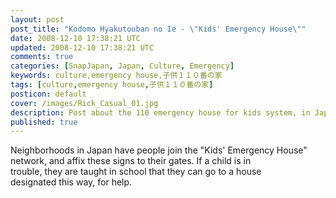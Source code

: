 ```yaml
---           
layout: post
post_title: "Kodomo Hyakutouban no Ie - \"Kids' Emergency House\""
date: 2008-12-10 17:38:21 UTC
updated: 2008-12-10 17:38:21 UTC
comments: true
categories: [SnapJapan, Japan, Culture, Emergency]
keywords: culture,emergency house,子供１１０番の家
tags: [culture,emergency house,子供１１０番の家]
posticon: default
cover: /images/Rick_Casual_01.jpg
description: Post about the 110 emergency house for kids system, in Japan, by Rick Cogley.
published: true
---
```

 

[](http://1.bp.blogspot.com/_ukH9R1wwBFw/R4zCWUO5H5I/AAAAAAAABFU/yRUtSsPN_lk/s1600-h/SnapJapan+Blog+Snapshots+of+Japan+-+Cogley+-+2004-017-726003.jpg)

Neighborhoods in Japan have people join the &quot;Kids&#39; Emergency House&quot;  <br />network, and affix these signs to their gates. If a child is in  <br />trouble, they are taught in school that they can go to a house  <br />designated this way, for help.